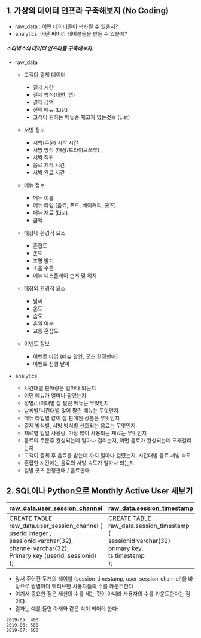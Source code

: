 ## 1. 가상의 데이터 인프라 구축해보지 (No Coding)
- raw_data : 어떤 데이터들이 복사될 수 있을지?
- analytics: 어떤 써머리 테이블들을 만들 수 있을지?

#### _스타벅스의 데이터 인프라를 구축해보자._
- raw_data
  - 고객의 결제 데이터
    - 결제 시간
    - 결제 방식(대면, 앱)
    - 결제 금액
    - 선택 메뉴 (List)
    - 고객이 원하는 메뉴중 재고가 없는것들 (List)

  - 서빙 정보
    - 서빙(주문) 시작 시간
    - 서빙 방식 (매장/드라이브쓰루)
    - 서빙 직원
    - 음료 제작 시간
    - 서빙 완료 시간
    
  - 메뉴 정보
    - 메뉴 이름
    - 메뉴 타입 (음료, 푸드, 베이커리, 굿즈)
    - 메뉴 재료 (List)
    - 금액
  
  - 매장내 환경적 요소
    - 혼잡도
    - 온도
    - 조명 밝기
    - 소음 수준
    - 메뉴 디스플레이 순서 및 위치
    
  - 매장외 환경적 요소
    - 날씨
    - 온도
    - 습도
    - 휴일 여부
    - 교통 혼잡도
    
  - 이벤트 정보
    - 이벤트 타입 (메뉴 할인, 굿즈 한정판매)
    - 이벤트 진행 날짜


- analytics
  - 시간대별 판매량은 얼마나 되는지
  - 어떤 메뉴가 얼마나 팔렸는지
  - 성별/나이대별 잘 팔린 메뉴는 무엇인지
  - 날씨별/시간대별 많이 팔린 메뉴는 무엇인지
  - 메뉴 타입별 같이 잘 판매된 상품은 무엇인지
  - 결제 방식별, 서빙 방식별 선호되는 음료는 무엇인지
  - 재료별 일일 사용량, 가장 많이 사용되는 재료는 무엇인지
  - 음료의 주문후 완성되는데 얼마나 걸리는지, 어떤 음료가 완성되는데 오래걸리는지
  - 고객이 결제 후 음료를 받는데 까지 얼마나 걸렸는지, 시간대별 음료 서빙 속도
  - 혼잡한 시간에는 음료의 서빙 속도가 얼마나 되는지
  - 일별 굿즈 한정판매 / 음료판매


## 2. SQL이나  Python으로 Monthly Active User 세보기
|raw_data.user_session_channel|raw_data.session_timestamp|
|---|---|
|CREATE TABLE raw_data.user_session_channel (<br />userid integer ,<br /> sessionid varchar(32),<br />channel varchar(32),<br />Primary key (userid, sessionid)<br />);|CREATE TABLE raw_data.session_timestamp (<br />sessionid varchar(32) primary key,<br />ts timestamp<br />);|
- 앞서 주어진 두개의 테이블 (session_timestamp, user_session_channel)을 바탕으로 월별마다 액티브한 사용자들의 수를 카운트한다
- 여기서 중요한 점은 세션의 수를 세는 것이 아니라 사용자의 수를 카운트한다는 점이다.
- 결과는 예를 들면 아래와 같은 식이 되어야 한다:
```
2019-05: 400
2019-06: 500
2019-07: 600
```

